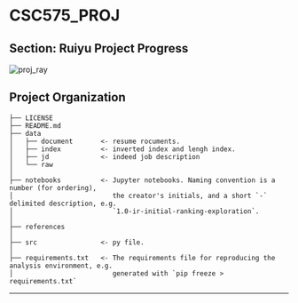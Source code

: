 CSC575_PROJ
==============================

Section: Ruiyu
Project Progress
------------
![proj_ray](C:\Users\RayHu\Documents\GitHub\ruiyu_projs\ir_sys\proj_ray.png)

Project Organization
------------

    ├── LICENSE
    ├── README.md         
    ├── data
    │   ├── document       <- resume rocuments.
    │   ├── index          <- inverted index and lengh index.
    │   ├── jd             <- indeed job description 
    │   └── raw           
    │
    ├── notebooks          <- Jupyter notebooks. Naming convention is a number (for ordering),
    │                         the creator's initials, and a short `-` delimited description, e.g.
    │                         `1.0-ir-initial-ranking-exploration`.
    │
    ├── references          
    │
    ├── src                <- py file.
    │   
    ├── requirements.txt   <- The requirements file for reproducing the analysis environment, e.g.
    │                         generated with `pip freeze > requirements.txt`



--------

